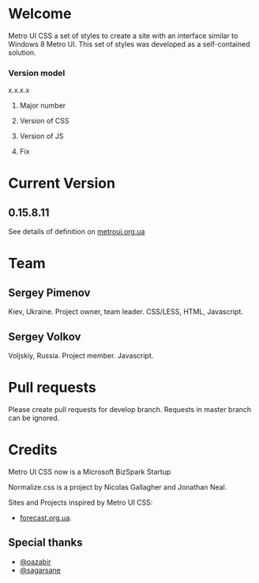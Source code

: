 # Welcome

Metro UI CSS a set of styles to create a site with an interface similar to Windows 8 Metro UI. This set of styles was developed as a self-contained solution.

### Version model
x.x.x.x

1) Major number

2) Version of CSS

3) Version of JS

4) Fix

# Current Version

## 0.15.8.11

See details of definition on [metroui.org.ua](http://metroui.org.ua)

# Team

## Sergey Pimenov
Kiev, Ukraine.
Project owner, team leader.
CSS/LESS, HTML, Javascript.

## Sergey Volkov
Voljskiy, Russia.
Project member.
Javascript.

# Pull requests

Please create pull requests for develop branch. Requests in master branch can be ignored.

# Credits

Metro UI CSS now is a Microsoft BizSpark Startup

Normalize.css is a project by Nicolas Gallagher and Jonathan Neal.

Sites and Projects inspired by Metro UI CSS:

* [forecast.org.ua](http://forecast.org.ua).

## Special thanks

* [@oazabir](https://github.com/oazabir)
* [@sagarsane](https://github.com/sagarsane)